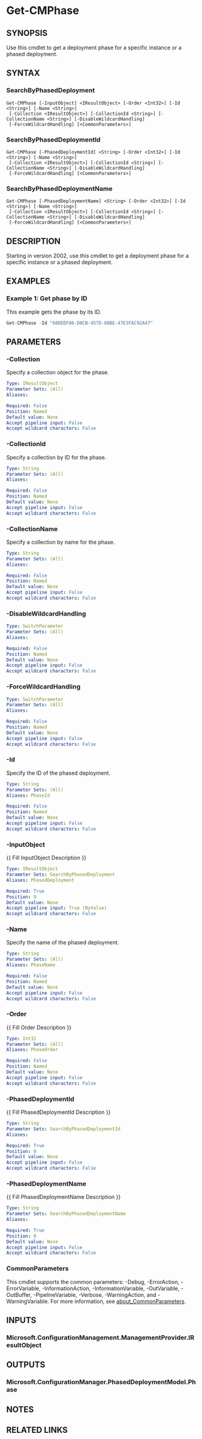 ﻿---
external help file: AdminUI.PS.Deployments.dll-Help.xml
Module Name: ConfigurationManager
online version:
schema: 2.0.0
---

# Get-CMPhase

## SYNOPSIS

Use this cmdlet to get a deployment phase for a specific instance or a phased deployment.

## SYNTAX

### SearchByPhasedDeployment
```
Get-CMPhase [-InputObject] <IResultObject> [-Order <Int32>] [-Id <String>] [-Name <String>]
 [-Collection <IResultObject>] [-CollectionId <String>] [-CollectionName <String>] [-DisableWildcardHandling]
 [-ForceWildcardHandling] [<CommonParameters>]
```

### SearchByPhasedDeploymentId
```
Get-CMPhase [-PhasedDeploymentId] <String> [-Order <Int32>] [-Id <String>] [-Name <String>]
 [-Collection <IResultObject>] [-CollectionId <String>] [-CollectionName <String>] [-DisableWildcardHandling]
 [-ForceWildcardHandling] [<CommonParameters>]
```

### SearchByPhasedDeploymentName
```
Get-CMPhase [-PhasedDeploymentName] <String> [-Order <Int32>] [-Id <String>] [-Name <String>]
 [-Collection <IResultObject>] [-CollectionId <String>] [-CollectionName <String>] [-DisableWildcardHandling]
 [-ForceWildcardHandling] [<CommonParameters>]
```

## DESCRIPTION

Starting in version 2002, use this cmdlet to get a deployment phase for a specific instance or a phased deployment.

## EXAMPLES

### Example 1: Get phase by ID

This example gets the phase by its ID.

```powershell
Get-CMPhase -Id "66DEDF86-D0CB-457D-88BE-47E3FAC92A47"
```

## PARAMETERS

### -Collection

Specify a collection object for the phase.

```yaml
Type: IResultObject
Parameter Sets: (All)
Aliases:

Required: False
Position: Named
Default value: None
Accept pipeline input: False
Accept wildcard characters: False
```

### -CollectionId

Specify a collection by ID for the phase.

```yaml
Type: String
Parameter Sets: (All)
Aliases:

Required: False
Position: Named
Default value: None
Accept pipeline input: False
Accept wildcard characters: False
```

### -CollectionName

Specify a collection by name for the phase.

```yaml
Type: String
Parameter Sets: (All)
Aliases:

Required: False
Position: Named
Default value: None
Accept pipeline input: False
Accept wildcard characters: False
```

### -DisableWildcardHandling

```yaml
Type: SwitchParameter
Parameter Sets: (All)
Aliases:

Required: False
Position: Named
Default value: None
Accept pipeline input: False
Accept wildcard characters: False
```

### -ForceWildcardHandling

```yaml
Type: SwitchParameter
Parameter Sets: (All)
Aliases:

Required: False
Position: Named
Default value: None
Accept pipeline input: False
Accept wildcard characters: False
```

### -Id

Specify the ID of the phased deployment.

```yaml
Type: String
Parameter Sets: (All)
Aliases: PhaseId

Required: False
Position: Named
Default value: None
Accept pipeline input: False
Accept wildcard characters: False
```

### -InputObject
{{ Fill InputObject Description }}

```yaml
Type: IResultObject
Parameter Sets: SearchByPhasedDeployment
Aliases: PhasedDeployment

Required: True
Position: 0
Default value: None
Accept pipeline input: True (ByValue)
Accept wildcard characters: False
```

### -Name

Specify the name of the phased deployment.

```yaml
Type: String
Parameter Sets: (All)
Aliases: PhaseName

Required: False
Position: Named
Default value: None
Accept pipeline input: False
Accept wildcard characters: False
```

### -Order
{{ Fill Order Description }}

```yaml
Type: Int32
Parameter Sets: (All)
Aliases: PhaseOrder

Required: False
Position: Named
Default value: None
Accept pipeline input: False
Accept wildcard characters: False
```

### -PhasedDeploymentId
{{ Fill PhasedDeploymentId Description }}

```yaml
Type: String
Parameter Sets: SearchByPhasedDeploymentId
Aliases:

Required: True
Position: 0
Default value: None
Accept pipeline input: False
Accept wildcard characters: False
```

### -PhasedDeploymentName
{{ Fill PhasedDeploymentName Description }}

```yaml
Type: String
Parameter Sets: SearchByPhasedDeploymentName
Aliases:

Required: True
Position: 0
Default value: None
Accept pipeline input: False
Accept wildcard characters: False
```

### CommonParameters
This cmdlet supports the common parameters: -Debug, -ErrorAction, -ErrorVariable, -InformationAction, -InformationVariable, -OutVariable, -OutBuffer, -PipelineVariable, -Verbose, -WarningAction, and -WarningVariable. For more information, see [about_CommonParameters](http://go.microsoft.com/fwlink/?LinkID=113216).

## INPUTS

### Microsoft.ConfigurationManagement.ManagementProvider.IResultObject

## OUTPUTS

### Microsoft.ConfigurationManager.PhasedDeploymentModel.Phase

## NOTES

## RELATED LINKS
